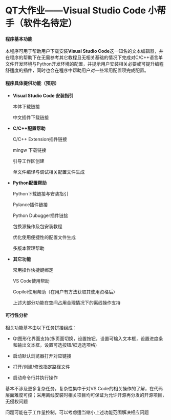 # **QT大作业——Visual Studio Code 小帮手（软件名待定）**

#### 程序基本功能  
本程序可用于帮助用户下载安装**Visual Studio Code**这一知名的文本编辑器，并在程序的帮助下在无需参考其它教程且无相关基础的情况下完成对C/C++语言单文件开发环境与Python开发环境的配置，并提示用户安装相关必要或可提升编程舒适度的插件，同时也会在程序中帮助用户对一些常用配置项完成配置。


#### 程序具体提供功能（预期）
- **Visual Studio Code 安装指引**

    本体下载链接
    
    中文插件下载链接

- **C/C++配置帮助**

    C/C++ Extension插件链接

    mingw 下载链接

    引导工作区创建

    单文件编译与调试相关配置文件生成

-  **Python配置帮助**

    Python下载链接与安装指引

    Pylance插件链接

    Python Dubugger插件链接

    包换源操作及包安装教程

    优化使用便捷性的配置文件生成

    多版本管理帮助

- **其它功能**

    常用操作快捷键绑定

    VS Code使用帮助

    Copilot使用帮助（在用户有方法获取其使用资格后）

    上述大部分功能在空间占用合理情况下的离线操作支持

#### 可行性分析
相关功能基本由以下任务拼接组成：

- Qt图形化界面支持(多页面切换，设置按钮，设置可输入文本框，设置进度条和输出文本框，设置可选按钮/框选选项格)

- 启动默认浏览器打开对应链接

- 打开/创建/修改指定路径文件

- 启动命令行并执行操作

基本不涉及更多复杂任务，复杂性集中于对VS Code的相关操作的了解，在代码层面难度可控；采用离线安装时相关项目均可保证为允许开源再分发的开源项目，无侵权问题

问题可能在于工作量控制，可以考虑适当缩小上述功能范围解决相应问题





